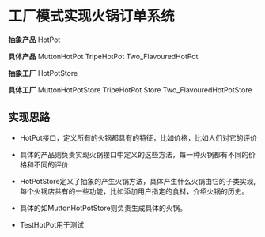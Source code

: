 # 工厂模式实现火锅订单系统

**抽象产品** HotPot

**具体产品** MuttonHotPot TripeHotPot Two_FlavouredHotPot

**抽象工厂** HotPotStore

**具体工厂** MuttonHotPotStore TripeHotPot Store   Two_FlavouredHotPotStore

## 实现思路
* HotPot接口，定义所有的火锅都具有的特征，比如价格，比如人们对它的评价

* 具体的产品则负责实现火锅接口中定义的这些方法，每一种火锅都有不同的价格和不同的评价

* HotPotStore定义了抽象的产生火锅方法，具体产生什么火锅由它的子类实现,每个火锅店共有的一些功能，比如添加用户指定的食材，介绍火锅的历史。

* 具体的如MuttonHotPotStore则负责生成具体的火锅。

* TestHotPot用于测试
